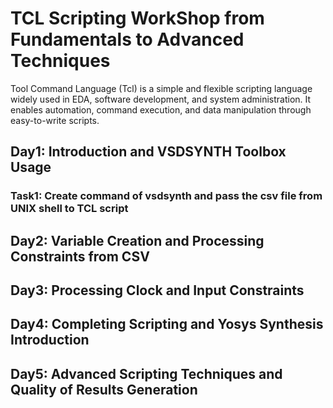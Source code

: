 # TCL Scripting WorkShop from Fundamentals to Advanced Techniques
Tool Command Language (Tcl) is a simple and flexible scripting language widely used in EDA, software development, and system administration. It enables automation, command execution, and data manipulation through easy-to-write scripts.
## Day1: Introduction and VSDSYNTH Toolbox Usage
### Task1: Create command of vsdsynth and pass the csv file from UNIX shell to TCL script

## Day2: Variable Creation and Processing Constraints from CSV
## Day3: Processing Clock and Input Constraints
## Day4: Completing Scripting and Yosys Synthesis Introduction
## Day5: Advanced Scripting Techniques and Quality of Results Generation


